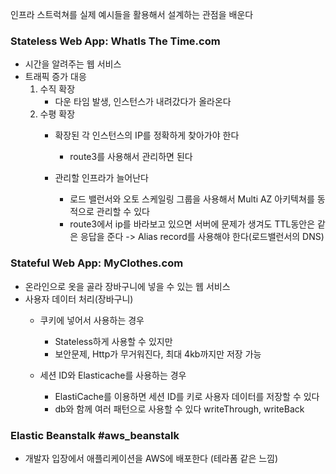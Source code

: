 인프라 스트럭쳐를 실제 예시들을 활용해서 설계하는 관점을 배운다
### Stateless Web App: WhatIs The Time.com
- 시간을 알려주는 웹 서비스
- 트래픽 증가 대응
	1. 수직 확장 
		- 다운 타임 발생, 인스턴스가 내려갔다가 올라온다
	2. 수평 확장 
		- 확장된 각 인스턴스의 IP를 정확하게 찾아가야 한다
			-  route3를 사용해서 관리하면 된다
			
		- 관리할 인프라가 늘어난다
			- 로드 밸런서와 오토 스케일링 그룹을 사용해서 Multi AZ 아키텍쳐를 동적으로 관리할 수 있다
			- route3에서 ip를 바라보고 있으면 서버에 문제가 생겨도 TTL동안은 같은 응답을 준다 -> Alias record를 사용해야 한다(로드밸런서의 DNS)
### Stateful Web App: MyClothes.com
- 온라인으로 옷을 골라 장바구니에 넣을 수 있는 웹 서비스
- 사용자 데이터 처리(장바구니)
	-  쿠키에 넣어서 사용하는 경우
		- Stateless하게 사용할 수 있지만
		- 보안문제, Http가 무거워진다, 최대 4kb까지만 저장 가능
	
	- 세션 ID와 Elasticache를 사용하는 경우
		- ElastiCache를 이용하면 세션 ID를 키로 사용자 데이터를 저장할 수 있다
		- db와 함께 여러 패턴으로 사용할 수 있다 writeThrough, writeBack

### Elastic Beanstalk #aws_beanstalk
- 개발자 입장에서 애플리케이션을 AWS에 배포한다 (테라폼 같은 느낌)
